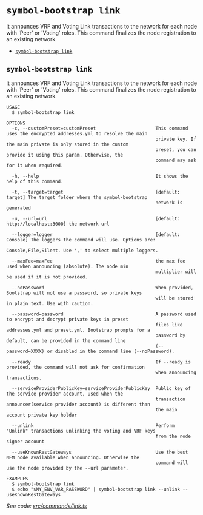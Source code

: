 `symbol-bootstrap link`
=======================

It announces VRF and Voting Link transactions to the network for each node with 'Peer' or 'Voting' roles. This command finalizes the node registration to an existing network.

* [`symbol-bootstrap link`](#symbol-bootstrap-link)

## `symbol-bootstrap link`

It announces VRF and Voting Link transactions to the network for each node with 'Peer' or 'Voting' roles. This command finalizes the node registration to an existing network.

```
USAGE
  $ symbol-bootstrap link

OPTIONS
  -c, --customPreset=customPreset                      This command uses the encrypted addresses.yml to resolve the main
                                                       private key. If the main private is only stored in the custom
                                                       preset, you can provide it using this param. Otherwise, the
                                                       command may ask for it when required.

  -h, --help                                           It shows the help of this command.

  -t, --target=target                                  [default: target] The target folder where the symbol-bootstrap
                                                       network is generated

  -u, --url=url                                        [default: http://localhost:3000] the network url

  --logger=logger                                      [default: Console] The loggers the command will use. Options are:
                                                       Console,File,Silent. Use ',' to select multiple loggers.

  --maxFee=maxFee                                      the max fee used when announcing (absolute). The node min
                                                       multiplier will be used if it is not provided.

  --noPassword                                         When provided, Bootstrap will not use a password, so private keys
                                                       will be stored in plain text. Use with caution.

  --password=password                                  A password used to encrypt and decrypt private keys in preset
                                                       files like addresses.yml and preset.yml. Bootstrap prompts for a
                                                       password by default, can be provided in the command line
                                                       (--password=XXXX) or disabled in the command line (--noPassword).

  --ready                                              If --ready is provided, the command will not ask for confirmation
                                                       when announcing transactions.

  --serviceProviderPublicKey=serviceProviderPublicKey  Public key of the service provider account, used when the
                                                       transaction announcer(service provider account) is different than
                                                       the main account private key holder

  --unlink                                             Perform "Unlink" transactions unlinking the voting and VRF keys
                                                       from the node signer account

  --useKnownRestGateways                               Use the best NEM node available when announcing. Otherwise the
                                                       command will use the node provided by the --url parameter.

EXAMPLES
  $ symbol-bootstrap link
  $ echo "$MY_ENV_VAR_PASSWORD" | symbol-bootstrap link --unlink --useKnownRestGateways
```

_See code: [src/commands/link.ts](https://github.com/fboucquez/symbol-bootstrap/blob/v1.1.3/src/commands/link.ts)_
